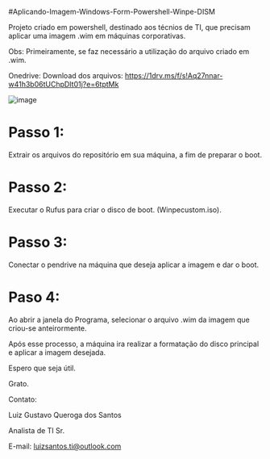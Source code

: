 #Aplicando-Imagem-Windows-Form-Powershell-Winpe-DISM

Projeto criado em powershell, destinado aos técnios de TI, que precisam aplicar uma imagem .wim em máquinas corporativas. 

Obs:  Primeiramente, se faz necessário a utilização do arquivo criado em .wim.

Onedrive: Download dos arquivos: https://1drv.ms/f/s!Aq27nnar-w41h3b06tUChpDIt01j?e=6tptMk

![image](https://user-images.githubusercontent.com/126285028/225759861-1fc1a233-fe75-4c89-9e43-9c62d66f49fc.png)


# Passo 1: 

Extrair os arquivos do repositório em sua máquina, a fim de preparar o boot.

# Passo 2: 

Executar o Rufus para criar o  disco de boot. (Winpecustom.iso).

# Passo 3: 

Conectar o pendrive na máquina que deseja aplicar a imagem e dar o boot.

# Paso 4:  

Ao abrir a janela do Programa, selecionar o arquivo .wim da imagem que criou-se anteirormente.

Após esse processo, a máquina ira realizar a formatação do disco principal e aplicar a imagem desejada.

Espero que seja útil.

Grato.

Contato:

Luiz Gustavo Queroga dos Santos

Analista de TI Sr.

E-mail: luizsantos.ti@outlook.com








